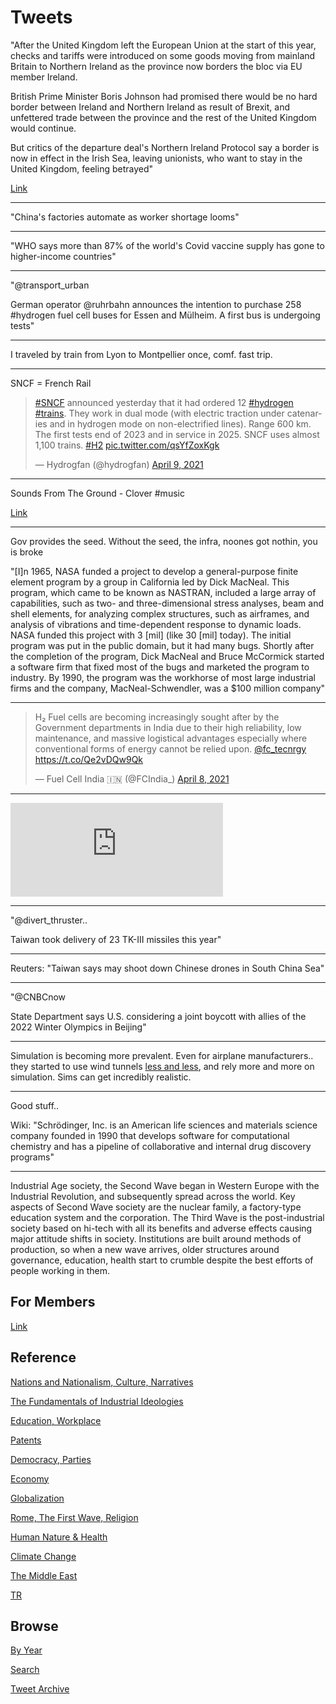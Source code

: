 # Tweets


"After the United Kingdom left the European Union at the start of this
year, checks and tariffs were introduced on some goods moving from
mainland Britain to Northern Ireland as the province now borders the
bloc via EU member Ireland.

British Prime Minister Boris Johnson had promised there would be no
hard border between Ireland and Northern Ireland as result of Brexit,
and unfettered trade between the province and the rest of the United
Kingdom would continue.

But critics of the departure deal's Northern Ireland Protocol say a
border is now in effect in the Irish Sea, leaving unionists, who want
to stay in the United Kingdom, feeling betrayed"

[Link](https://www.france24.com/en/europe/20210410-n-ireland-loyalist-militants-urge-end-to-street-violence-demand-brexit-changes)

---

"China's factories automate as worker shortage looms"

---

"WHO says more than 87% of the world's Covid vaccine supply has gone to
higher-income countries"

---

"@transport_urban

German operator @ruhrbahn announces the intention to purchase 258
\#hydrogen fuel cell buses for Essen and Mülheim. A first bus is
undergoing tests"

---

I traveled by train from Lyon to Montpellier once, comf. fast trip.

---

SNCF = French Rail 

<blockquote class="twitter-tweet"><p lang="en" dir="ltr"><a href="https://twitter.com/hashtag/SNCF?src=hash&amp;ref_src=twsrc%5Etfw">#SNCF</a> announced yesterday that it had ordered 12 <a href="https://twitter.com/hashtag/hydrogen?src=hash&amp;ref_src=twsrc%5Etfw">#hydrogen</a> <a href="https://twitter.com/hashtag/trains?src=hash&amp;ref_src=twsrc%5Etfw">#trains</a>. They work in dual mode (with electric traction under catenaries and in hydrogen mode on non-electrified lines). Range 600 km. The first tests end of 2023 and in service in 2025. SNCF uses almost 1,100 trains. <a href="https://twitter.com/hashtag/H2?src=hash&amp;ref_src=twsrc%5Etfw">#H2</a> <a href="https://t.co/qsYfZoxKgk">pic.twitter.com/qsYfZoxKgk</a></p>&mdash; Hydrogfan (@hydrogfan) <a href="https://twitter.com/hydrogfan/status/1380430595386445824?ref_src=twsrc%5Etfw">April 9, 2021</a></blockquote> <script async src="https://platform.twitter.com/widgets.js" charset="utf-8"></script>

---

Sounds From The Ground - Clover \#music

[Link](https://www.youtube.com/watch?v=6NdOgPyMJDM)

---

Gov provides the seed. Without the seed, the infra, noones got
nothin, you is broke

"[I]n 1965, NASA funded a project to develop a general-purpose finite
element program by a group in California led by Dick MacNeal. This
program, which came to be known as NASTRAN, included a large array of
capabilities, such as two- and three-dimensional stress analyses, beam
and shell elements, for analyzing complex structures, such as
airframes, and analysis of vibrations and time-dependent response to
dynamic loads. NASA funded this project with 3 [mil] (like 30 [mil]
today). The initial program was put in the public domain, but it had
many bugs. Shortly after the completion of the program, Dick MacNeal
and Bruce McCormick started a software firm that fixed most of the
bugs and marketed the program to industry. By 1990, the program was
the workhorse of most large industrial firms and the company,
MacNeal-Schwendler, was a $100 million company"

---

<blockquote class="twitter-tweet"><p lang="en" dir="ltr">H₂ Fuel cells are becoming increasingly sought after by the Government departments in India due to their high reliability, low maintenance, and massive logistical advantages especially where conventional forms of energy cannot be relied upon. <a href="https://twitter.com/fc_tecnrgy?ref_src=twsrc%5Etfw">@fc_tecnrgy</a> <a href="https://t.co/Qe2vDQw9Qk">https://t.co/Qe2vDQw9Qk</a></p>&mdash; Fuel Cell India 🇮🇳 (@FCIndia_) <a href="https://twitter.com/FCIndia_/status/1380022758373871617?ref_src=twsrc%5Etfw">April 8, 2021</a></blockquote> <script async src="https://platform.twitter.com/widgets.js" charset="utf-8"></script>

---

<iframe width="340"  src="https://www.youtube.com/embed/FGb_kPhQsxQ?start=76" title="YouTube video player" frameborder="0" allow="accelerometer; autoplay; clipboard-write; encrypted-media; gyroscope; picture-in-picture" allowfullscreen></iframe>

---

"@divert_thruster..

Taiwan took delivery of 23 TK-III missiles this year"

---

Reuters: "Taiwan says may shoot down Chinese drones in South China Sea"

---

"@CNBCnow

State Department says U.S. considering a joint boycott with allies of
the 2022 Winter Olympics in Beijing"

---

Simulation is becoming more prevalent. Even for airplane
manufacturers.. they started to use wind tunnels [less and
less](https://youtu.be/2M3iVfOQ_T8?t=354), and rely more and more on
simulation. Sims can get incredibly realistic.

---

Good stuff.. 

Wiki: "Schrödinger, Inc. is an American life sciences and materials
science company founded in 1990 that develops software for
computational chemistry and has a pipeline of collaborative and
internal drug discovery programs"

---

Industrial Age society, the Second Wave began in Western Europe with
the Industrial Revolution, and subsequently spread across the
world. Key aspects of Second Wave society are the nuclear family, a
factory-type education system and the corporation. The Third Wave is
the post-industrial society based on hi-tech with all its benefits and
adverse effects causing major attitude shifts in society. Institutions
are built around methods of production, so when a new wave arrives,
older structures around governance, education, health start to crumble
despite the best efforts of people working in them.

## For Members

[Link](https://thirdwave-members.herokuapp.com)

## Reference

[Nations and Nationalism, Culture, Narratives](/2013/02/nations-and-nationalism.md)

[The Fundamentals of Industrial Ideologies](/2011/04/fundamentals-of-industrial-ideologies.md)

[Education, Workplace](2017/09/education-workplace.md)

[Patents](/2018/09/patents.md)

[Democracy, Parties](/2016/11/democracy.md)

[Economy](/2018/05/economy.md)

[Globalization](/2018/09/globalization.md)

[Rome, The First Wave, Religion](/2017/12/rome.md)

[Human Nature & Health](/2020/07/human-nature.md)

[Climate Change](/2018/12/climate.md)

[The Middle East](/2019/07/middleeast.md)

[TR](../tr)

## Browse

[By Year](years.md)

[Search](search.html)

[Tweet Archive](/tweets/README.md)


